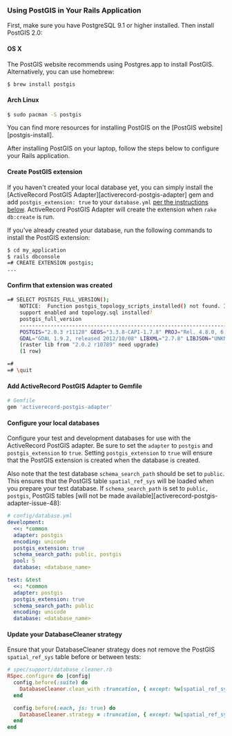 ### Using PostGIS in Your Rails Application

First, make sure you have PostgreSQL 9.1 or higher installed. Then install
PostGIS 2.0:

#### OS X
The PostGIS website recommends using Postgres.app to install PostGIS.
Alternatively, you can use homebrew:

```sh
$ brew install postgis
```

#### Arch Linux

```sh
$ sudo pacman -S postgis
```

You can find more resources for installing PostGIS on the [PostGIS
website][postgis-install].

After installing PostGIS on your laptop, follow the steps below to
configure your Rails application.

#### Create PostGIS extension

If you haven't created your local database yet, you can simply install the
[ActiveRecord PostGIS Adapter][activerecord-postgis-adapter] gem and add
`postgis_extension: true` to your `database.yml` [per the instructions
below](#add-activerecord-postgis-adapter-to-gemfile). ActiveRecord PostGIS
Adapter will create the extension when `rake db:create` is run.

If you've already created your database, run the following commands to install
the PostGIS extension:

```sh
$ cd my_application
$ rails dbconsole
=# CREATE EXTENSION postgis;
...
```

#### Confirm that extension was created

```sh
=# SELECT POSTGIS_FULL_VERSION();
    NOTICE:  Function postgis_topology_scripts_installed() not found. Is topology
    support enabled and topology.sql installed?
    postgis_full_version
    ------------------------------------------------------------------------------
    POSTGIS="2.0.3 r11128" GEOS="3.3.8-CAPI-1.7.8" PROJ="Rel. 4.8.0, 6 March 2012"
    GDAL="GDAL 1.9.2, released 2012/10/08" LIBXML="2.7.8" LIBJSON="UNKNOWN" RASTER
    (raster lib from "2.0.2 r10789" need upgrade)
    (1 row)

=#
=# \quit
```

#### Add ActiveRecord PostGIS Adapter to Gemfile

``` ruby
# Gemfile
gem 'activerecord-postgis-adapter'
```

#### Configure your local databases

Configure your test and development databases for use with the ActiveRecord
PostGIS adapter. Be sure to set the `adapter` to `postgis` and
`postgis_extension` to `true`. Setting `postgis_extension` to `true` will ensure
that the PostGIS extension is created when the database is created.

Also note that the test database `schema_search_path` should be set to `public`.
This ensures that the PostGIS table `spatial_ref_sys` will be loaded when
you prepare your test database. If `schema_search_path` is set to `public,
postgis`, PostGIS tables [will not be made
available][activerecord-postgis-adapter-issue-48]:

```yaml
# config/database.yml
development:
  <<: *common
  adapter: postgis
  encoding: unicode
  postgis_extension: true
  schema_search_path: public, postgis
  pool: 5
  database: <database_name>

test: &test
  <<: *common
  adapter: postgis
  postgis_extension: true
  schema_search_path: public
  encoding: unicode
  database: <database_name>
```

#### Update your DatabaseCleaner strategy
Ensure that your DatabaseCleaner strategy does not remove the PostGIS
`spatial_ref_sys` table before or between tests:

```ruby
# spec/support/database_cleaner.rb
RSpec.configure do |config|
  config.before(:suite) do
    DatabaseCleaner.clean_with :truncation, { except: %w[spatial_ref_sys] }
  end

  config.before(:each, js: true) do
    DatabaseCleaner.strategy = :truncation, { except: %w[spatial_ref_sys] }
  end
end
```
